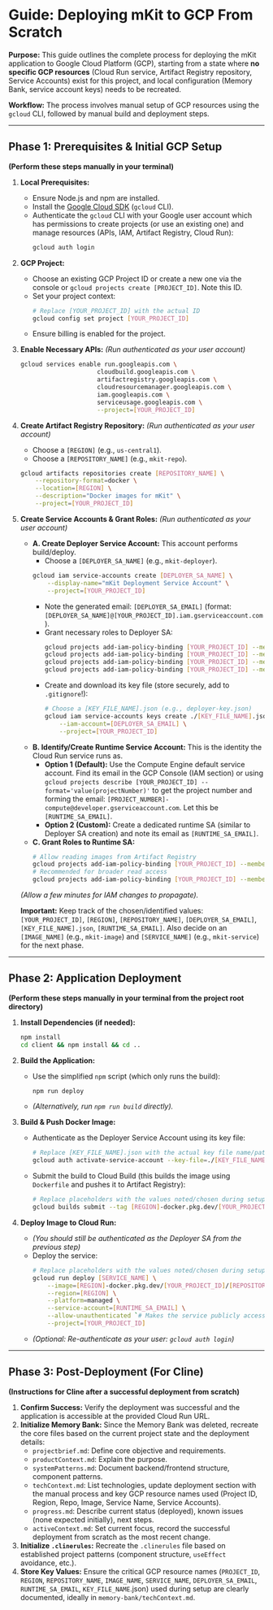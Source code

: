 # Guide: Deploying mKit to GCP From Scratch

**Purpose:** This guide outlines the complete process for deploying the mKit application to Google Cloud Platform (GCP), starting from a state where **no specific GCP resources** (Cloud Run service, Artifact Registry repository, Service Accounts) exist for this project, and local configuration (Memory Bank, service account keys) needs to be recreated.

**Workflow:** The process involves manual setup of GCP resources using the `gcloud` CLI, followed by manual build and deployment steps.

---

## Phase 1: Prerequisites & Initial GCP Setup

**(Perform these steps manually in your terminal)**

1.  **Local Prerequisites:**
    *   Ensure Node.js and npm are installed.
    *   Install the [Google Cloud SDK](https://cloud.google.com/sdk/docs/install) (`gcloud` CLI).
    *   Authenticate the `gcloud` CLI with your Google user account which has permissions to create projects (or use an existing one) and manage resources (APIs, IAM, Artifact Registry, Cloud Run):
        ```bash
        gcloud auth login
        ```

2.  **GCP Project:**
    *   Choose an existing GCP Project ID or create a new one via the console or `gcloud projects create [PROJECT_ID]`. Note this ID.
    *   Set your project context:
        ```bash
        # Replace [YOUR_PROJECT_ID] with the actual ID
        gcloud config set project [YOUR_PROJECT_ID]
        ```
    *   Ensure billing is enabled for the project.

3.  **Enable Necessary APIs:**
    *(Run authenticated as your user account)*
    ```bash
    gcloud services enable run.googleapis.com \
                         cloudbuild.googleapis.com \
                         artifactregistry.googleapis.com \
                         cloudresourcemanager.googleapis.com \
                         iam.googleapis.com \
                         serviceusage.googleapis.com \
                         --project=[YOUR_PROJECT_ID]
    ```

4.  **Create Artifact Registry Repository:**
    *(Run authenticated as your user account)*
    *   Choose a `[REGION]` (e.g., `us-central1`).
    *   Choose a `[REPOSITORY_NAME]` (e.g., `mkit-repo`).
    ```bash
    gcloud artifacts repositories create [REPOSITORY_NAME] \
        --repository-format=docker \
        --location=[REGION] \
        --description="Docker images for mKit" \
        --project=[YOUR_PROJECT_ID]
    ```

5.  **Create Service Accounts & Grant Roles:**
    *(Run authenticated as your user account)*
    *   **A. Create Deployer Service Account:** This account performs build/deploy.
        *   Choose a `[DEPLOYER_SA_NAME]` (e.g., `mkit-deployer`).
        ```bash
        gcloud iam service-accounts create [DEPLOYER_SA_NAME] \
            --display-name="mKit Deployment Service Account" \
            --project=[YOUR_PROJECT_ID]
        ```
        *   Note the generated email: `[DEPLOYER_SA_EMAIL]` (format: `[DEPLOYER_SA_NAME]@[YOUR_PROJECT_ID].iam.gserviceaccount.com`).
        *   Grant necessary roles to Deployer SA:
            ```bash
            gcloud projects add-iam-policy-binding [YOUR_PROJECT_ID] --member="serviceAccount:[DEPLOYER_SA_EMAIL]" --role="roles/cloudbuild.builds.editor"
            gcloud projects add-iam-policy-binding [YOUR_PROJECT_ID] --member="serviceAccount:[DEPLOYER_SA_EMAIL]" --role="roles/run.admin"
            gcloud projects add-iam-policy-binding [YOUR_PROJECT_ID] --member="serviceAccount:[DEPLOYER_SA_EMAIL]" --role="roles/artifactregistry.writer"
            gcloud projects add-iam-policy-binding [YOUR_PROJECT_ID] --member="serviceAccount:[DEPLOYER_SA_EMAIL]" --role="roles/iam.serviceAccountUser"
            ```
        *   Create and download its key file (store securely, add to `.gitignore`!):
            ```bash
            # Choose a [KEY_FILE_NAME].json (e.g., deployer-key.json)
            gcloud iam service-accounts keys create ./[KEY_FILE_NAME].json \
                --iam-account=[DEPLOYER_SA_EMAIL] \
                --project=[YOUR_PROJECT_ID]
            ```
    *   **B. Identify/Create Runtime Service Account:** This is the identity the Cloud Run service runs as.
        *   **Option 1 (Default):** Use the Compute Engine default service account. Find its email in the GCP Console (IAM section) or using `gcloud projects describe [YOUR_PROJECT_ID] --format='value(projectNumber)'` to get the project number and forming the email: `[PROJECT_NUMBER]-compute@developer.gserviceaccount.com`. Let this be `[RUNTIME_SA_EMAIL]`.
        *   **Option 2 (Custom):** Create a dedicated runtime SA (similar to Deployer SA creation) and note its email as `[RUNTIME_SA_EMAIL]`.
    *   **C. Grant Roles to Runtime SA:**
        ```bash
        # Allow reading images from Artifact Registry
        gcloud projects add-iam-policy-binding [YOUR_PROJECT_ID] --member="serviceAccount:[RUNTIME_SA_EMAIL]" --role="roles/artifactregistry.reader"
        # Recommended for broader read access
        gcloud projects add-iam-policy-binding [YOUR_PROJECT_ID] --member="serviceAccount:[RUNTIME_SA_EMAIL]" --role="roles/storage.objectViewer"
        ```
    *(Allow a few minutes for IAM changes to propagate).*

    **Important:** Keep track of the chosen/identified values: `[YOUR_PROJECT_ID]`, `[REGION]`, `[REPOSITORY_NAME]`, `[DEPLOYER_SA_EMAIL]`, `[KEY_FILE_NAME].json`, `[RUNTIME_SA_EMAIL]`. Also decide on an `[IMAGE_NAME]` (e.g., `mkit-image`) and `[SERVICE_NAME]` (e.g., `mkit-service`) for the next phase.

---

## Phase 2: Application Deployment

**(Perform these steps manually in your terminal from the project root directory)**

1.  **Install Dependencies (if needed):**
    ```bash
    npm install
    cd client && npm install && cd ..
    ```

2.  **Build the Application:**
    *   Use the simplified `npm` script (which only runs the build):
        ```bash
        npm run deploy
        ```
    *   *(Alternatively, run `npm run build` directly).*

3.  **Build & Push Docker Image:**
    *   Authenticate as the Deployer Service Account using its key file:
        ```bash
        # Replace [KEY_FILE_NAME].json with the actual key file name/path noted during setup
        gcloud auth activate-service-account --key-file=./[KEY_FILE_NAME].json
        ```
    *   Submit the build to Cloud Build (this builds the image using `Dockerfile` and pushes it to Artifact Registry):
        ```bash
        # Replace placeholders with the values noted/chosen during setup
        gcloud builds submit --tag [REGION]-docker.pkg.dev/[YOUR_PROJECT_ID]/[REPOSITORY_NAME]/[IMAGE_NAME]:latest . --project=[YOUR_PROJECT_ID]
        ```

4.  **Deploy Image to Cloud Run:**
    *   *(You should still be authenticated as the Deployer SA from the previous step)*
    *   Deploy the service:
        ```bash
        # Replace placeholders with the values noted/chosen during setup
        gcloud run deploy [SERVICE_NAME] \
            --image=[REGION]-docker.pkg.dev/[YOUR_PROJECT_ID]/[REPOSITORY_NAME]/[IMAGE_NAME]:latest \
            --region=[REGION] \
            --platform=managed \
            --service-account=[RUNTIME_SA_EMAIL] \
            --allow-unauthenticated `# Makes the service publicly accessible. Remove if authentication is needed.` \
            --project=[YOUR_PROJECT_ID]
        ```
    *   *(Optional: Re-authenticate as your user: `gcloud auth login`)*

---

## Phase 3: Post-Deployment (For Cline)

**(Instructions for Cline after a successful deployment from scratch)**

1.  **Confirm Success:** Verify the deployment was successful and the application is accessible at the provided Cloud Run URL.
2.  **Initialize Memory Bank:** Since the Memory Bank was deleted, recreate the core files based on the current project state and the deployment details:
    *   `projectbrief.md`: Define core objective and requirements.
    *   `productContext.md`: Explain the purpose.
    *   `systemPatterns.md`: Document backend/frontend structure, component patterns.
    *   `techContext.md`: List technologies, update deployment section with the manual process and key GCP resource names used (Project ID, Region, Repo, Image, Service Name, Service Accounts).
    *   `progress.md`: Describe current status (deployed), known issues (none expected initially), next steps.
    *   `activeContext.md`: Set current focus, record the successful deployment from scratch as the most recent change.
3.  **Initialize `.clinerules`:** Recreate the `.clinerules` file based on established project patterns (component structure, `useEffect` avoidance, etc.).
4.  **Store Key Values:** Ensure the critical GCP resource names (`PROJECT_ID`, `REGION`, `REPOSITORY_NAME`, `IMAGE_NAME`, `SERVICE_NAME`, `DEPLOYER_SA_EMAIL`, `RUNTIME_SA_EMAIL`, `KEY_FILE_NAME`.json) used during setup are clearly documented, ideally in `memory-bank/techContext.md`.
